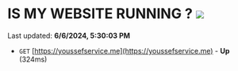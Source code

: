 # IS MY WEBSITE RUNNING ? [![](https://img.shields.io/static/v1?label=Sponsor&message=%E2%9D%A4&logo=GitHub&color=%23fe8e86)](https://github.com/sponsors/Youssef-Lehmam)

Last updated: **6/6/2024, 5:30:03 PM**

- `GET` [https://youssefservice.me](https://youssefservice.me) - **Up** (324ms)
